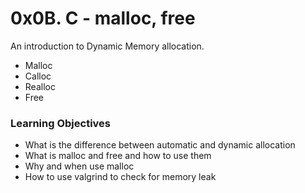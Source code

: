 # 0x0B. C - malloc, free

An introduction to Dynamic  Memory allocation.
 - Malloc
 - Calloc
 - Realloc
 - Free

### Learning Objectives
 - What is the difference between automatic and dynamic allocation
 - What is malloc and free and how to use them
 - Why and when use malloc
 - How to use valgrind to check for memory leak

